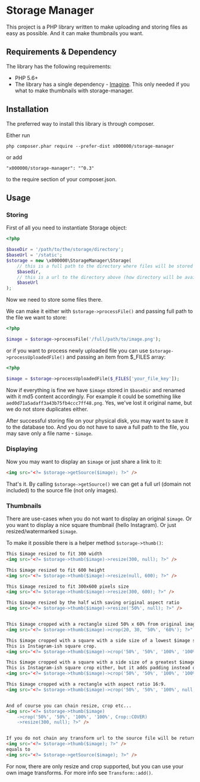 # Storage Manager
This project is a PHP library written to make uploading and storing files as easy as possible. And it can make thumbnails you want.

## Requirements & Dependency
The library has the following requirements:
* PHP 5.6+
* The library has a single dependency - [Imagine](http://imagine.readthedocs.io/).
This only needed if you what to make thumbnails with storage-manager.

## Installation
The preferred way to install this library is through composer.

Either run
```
php composer.phar require --prefer-dist x000000/storage-manager
```
or add
```
"x000000/storage-manager": "^0.3"
```

to the require section of your composer.json.

## Usage

### Storing
First of all you need to instantiate Storage object:
```php
<?php

$baseDir = '/path/to/the/storage/directory';
$baseUrl = '/static';
$storage = new \x000000\StorageManager\Storage(
    // this is a full path to the directory where files will be stored in
    $basedir,
    // this is a url to the directory above (how directory will be available by HTTP)
    $baseUrl
);
```

Now we need to store some files there.

We can make it either with `$storage->processFile()` and passing full path to the file we want to store:
```php
<?php

$image = $storage->processFile('/full/path/to/image.png');
```

or if you want to process newly uploaded file you can use `$storage->processUploadedFile()` and passing an item from $_FILES array:
```php
<?php

$image = $storage->processUploadedFile($_FILES['your_file_key']);
```

Now if everything is fine we have `$image` stored in `$baseDir` and renamed with it md5 content accordingly.
For example it could be something like `aed0d71a5adaff3a43b75fb4ccc7ff48.png`.
Yes, we've lost it original name, but we do not store duplicates either.

After successful storing file on your physical disk, you may want to save it to the database too.
And you do not have to save a full path to the file, you may save only a file name - `$image`.

### Displaying
Now you may want to display an `$image` or just share a link to it:
```html
<img src="<?= $storage->getSource($image); ?>" />
```
That's it. By calling `$storage->getSource()` we can get a full url (domain not included) to the source file (not only images).

### Thumbnails
There are use-cases when you do not want to display an original `$image`.
Or you want to display a nice square thumbnail (hello Instagram). Or just resized/watermarked `$image`.

To make it possible there is a helper method `$storage->thumb()`:

```html
This $image resized to fit 300 width
<img src="<?= $storage->thumb($image)->resize(300, null); ?>" />

This $image resized to fit 600 height
<img src="<?= $storage->thumb($image)->resize(null, 600); ?>" />

This $image resized to fit 300x600 pixels size
<img src="<?= $storage->thumb($image)->resize(300, 600); ?>" />

This $image resized by the half with saving original aspect ratio
<img src="<?= $storage->thumb($image)->resize('50%', null); ?>" />


This $image cropped with a rectangle sized 50% x 60% from original image with center in 20x30 on original image
<img src="<?= $storage->thumb($image)->crop(20, 30, '50%', '60%'); ?>" />

This $image cropped with a square with a side size of a lowest $image side.
This is Instagram-ish square crop.
<img src="<?= $storage->thumb($image)->crop('50%', '50%', '100%', '100%', Crop::COVER); ?>" />

This $image cropped with a square with a side size of a greatest $image side.
This is Instagram-ish square crop either, but it adds padding instead of cropping the original.
<img src="<?= $storage->thumb($image)->crop('50%', '50%', '100%', '100%', Crop::CONTAIN); ?>" />

This $image cropped with a rectangle with aspect ratio 16:9.
<img src="<?= $storage->thumb($image)->crop('50%', '50%', '100%', null, 16/9); ?>" />


And of course you can chain resize, crop etc...
<img src="<?= $storage->thumb($image)
    ->crop('50%', '50%', '100%', '100%', Crop::COVER)
    ->resize(300, null); ?>" />


If you do not chain any transform url to the source file will be returned:
<img src="<?= $storage->thumb($image); ?>" />
equals to
<img src="<?= $storage->getSource($image); ?>" />
```

For now, there are only resize and crop supported,
but you can use your own image transforms. For more info see `Transform::add()`.